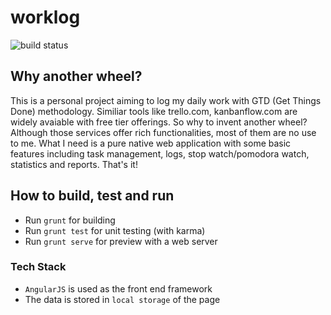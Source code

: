 # worklog

![build status](https://travis-ci.com/jiafangtao/worklog.svg?branch=master)

## Why another wheel?
This is a personal project aiming to log my daily work with GTD (Get Things Done) methodology.
Similiar tools like trello.com, kanbanflow.com are widely avaiable with free tier offerings.
So why to invent another wheel? Although those services offer rich functionalities, most of them
are no use to me. What I need is a pure native web application with some basic features including
task management, logs, stop watch/pomodora watch, statistics and reports. That's it!

## How to build, test and run
- Run `grunt` for building
- Run `grunt test` for unit testing (with karma)
- Run `grunt serve` for preview with a web server


### Tech Stack
- `AngularJS` is used as the front end framework
- The data is stored in `local storage` of the page
